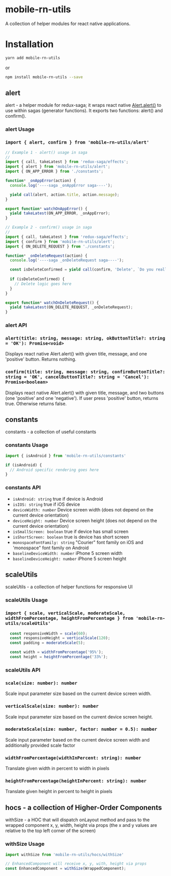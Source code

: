 # mobile-rn-utils

A collection of helper modules for react native applications.

# Installation

```bash
yarn add mobile-rn-utils
```
or
```bash
npm install mobile-rn-utils --save
```

## alert

alert - a helper module for redux-saga; it wraps react native [Alert.alert()](https://facebook.github.io/react-native/docs/alert.html) to use within sagas (generator functions). It exports two functions: alert() and confirm().

### alert Usage

### `import { alert, confirm } from 'mobile-rn-utils/alert'`

```javascript
// Example 1 - alert() usage in saga
//
import { call, takeLatest } from 'redux-saga/effects';
import { alert } from 'mobile-rn-utils/alert';
import { ON_APP_ERROR } from './constants';

function* _onAppError(action) {
  console.log('----saga _onAppError saga----');

  yield call(alert, action.title, action.message);
}

export function* watchOnAppError() {
  yield takeLatest(ON_APP_ERROR, _onAppError);
}

// Example 2 - confirm() usage in saga
//
import { call, takeLatest } from 'redux-saga/effects';
import { confirm } from 'mobile-rn-utils/alert';
import { ON_DELETE_REQUEST } from './constants';

function* _onDeleteRequest(action) {
  console.log('----saga _onDeleteRequest saga----');

  const isDeleteConfirmed = yield call(confirm, 'Delete', `Do you really want to delete ${action.name}?`);
  
  if (isDeleteConfirmed) {
    // Delete logic goes here
  }
}

export function* watchOnDeleteRequest() {
  yield takeLatest(ON_DELETE_REQUEST, _onDeleteRequest);
}
```

### alert API

### `alert(title: string, message: string, okButtonTitle?: string = 'OK'): Promise<void>`

Displays react native Alert.alert() with given title, message, and one 'positive' button. Returns nothing.

### `confirm(title: string, message: string, confirmButtonTitle?: string = 'OK', cancelButtonTitle?: string = 'Cancel'): Promise<boolean>`

Displays react native Alert.alert() with given title, message, and two buttons (one 'positive' and one 'negative'). If user press 'positive' button, returns true. Otherwise returns false.

## constants

constants - a collection of useful constants

### constants Usage

```javascript
import { isAndroid } from 'mobile-rn-utils/constants'

if (isAndroid) {
  // Android specific rendering goes here
}
```

### constants API

- `isAndroid: string` true if device is Android
- `isIOS: string` true if iOS device
- `deviceWidth: number` Device screen width (does not depend on the current device orientation)
- `deviceHeight: number` Device screen height (does not depend on the current device orientation)
- `isSmallScreen: boolean` true if device has small screen
- `isShortScreen: boolean` true is device has short screen
- `monospaceFontFamily: string` "Courier" font family on iOS and 'monospace" font family on Android
- `baselineDeviceWidth: number` iPhone 5 screen width
- `baselineDeviceHeight: number` iPhone 5 screen height

## scaleUtils

scaleUtils - a collection of helper functions for responsive UI

### scaleUtils Usage

### `import { scale, verticalScale, moderateScale, widthFromPercentage, heightFromPercentage } from 'mobile-rn-utils/scaleUtils'`

```javascript
  const responsiveWidth = scale(60);
  const responsiveHeight = verticalScale(120);
  const padding = moderateScale(5);

  const width = widthFromPercentage('95%');
  const height = heightFromPercentage('33%');
```

### scaleUtils API

### `scale(size: number): number`

Scale input parameter size based on the current device screen width.

### `verticalScale(size: number): number`

Scale input parameter size based on the current device screen height.

### `moderateScale(size: number, factor: number = 0.5): number`

Scale input parameter based on the current device screen width and additionally provided scale factor

### `widthFromPercentage(widthInPercent: string): number`

Translate given width in percent to width in pixels

### `heightFromPercentage(heightInPercent: string): number`

Translate given height in percent to height in pixels

## hocs -  a collection of Higher-Order Components

withSize - a HOC that will dispatch onLayout method and pass to the wrapped component x, y, width, height via props (the x and y values are relative to the top left corner of the screen)

### withSize Usage

```javascript
import withSize from 'mobile-rn-utils/hocs/withSize'

// EnhancedComponent will receive x, y, with, height via props
const EnhancedComponent = withSize(WrappedComponent);
```
